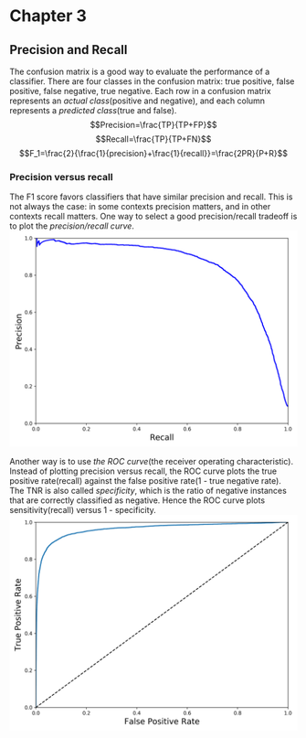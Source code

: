 # Chapter 3

## Precision and Recall
The confusion matrix is a good way to evaluate the performance of a classifier. There are four classes in the confusion matrix: true positive, false positive, false negative, true negative. Each row in a confusion matrix represents an *actual class*(positive and negative), and each column represents a *predicted class*(true and false). 
$$Precision=\frac{TP}{TP+FP}$$
$$Recall=\frac{TP}{TP+FN}$$
$$F_1=\frac{2}{\frac{1}{precision}+\frac{1}{recall}}=\frac{2PR}{P+R}$$

### Precision versus recall
The F1 score favors classifiers that have similar precision and recall. This is not always the case: in some contexts precision matters, and in other contexts recall matters. 
One way to select a good precision/recall tradeoff is to plot the *precision/recall curve*.
![](precision_vs_recall_plot.png)

Another way is to use *the ROC curve*(the receiver operating characteristic). Instead of plotting precision versus recall, the ROC curve plots the true positive rate(recall) against the false positive rate(1 - true negative rate). The TNR is also called *specificity*, which is the ratio of negative instances that are correctly classified as negative. Hence the ROC curve plots sensitivity(recall) versus 1 - specificity.
![](roc_curve_plot.png)